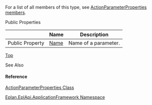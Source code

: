 For a list of all members of this type, see [ActionParameterProperties members](Eplan.EplApi.AFu~Eplan.EplApi.ApplicationFramework.ActionParameterProperties_members.html).

Public Properties

|  | Name | Description |
| --- | --- | --- |
| Public Property | [Name](Eplan.EplApi.AFu~Eplan.EplApi.ApplicationFramework.ActionParameterProperties~Name.html) | Name of a parameter. |

[Top](#top)

See Also

#### Reference

[ActionParameterProperties Class](Eplan.EplApi.AFu~Eplan.EplApi.ApplicationFramework.ActionParameterProperties.html)
  
[Eplan.EplApi.ApplicationFramework Namespace](Eplan.EplApi.AFu~Eplan.EplApi.ApplicationFramework_namespace.html)